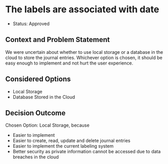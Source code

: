 # The labels are associated with date

* Status: Approved

## Context and Problem Statement

We were uncertain about whether to use local storage or a database in the cloud to store the journal entries. Whichever option is chosen, it should be easy enough to implement and not hurt the user experience.

## Considered Options

* Local Storage
* Database Stored in the Cloud

## Decision Outcome

Chosen Option: Local Storage, because

- Easier to implement
- Easier to create, read, update and delete journal entries
- Easier to implement the current labeling system
- Better security as private information cannot be accessed due to data breaches in the cloud 